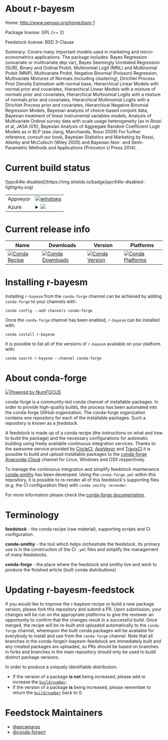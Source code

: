 About r-bayesm
==============

Home: http://www.perossi.org/home/bsm-1

Package license: GPL (>= 2)

Feedstock license: BSD 3-Clause

Summary: Covers many important models used in marketing and micro-econometrics applications.  The package includes: Bayes Regression (univariate or multivariate dep var), Bayes Seemingly Unrelated Regression (SUR), Binary and Ordinal Probit, Multinomial Logit (MNL) and Multinomial Probit (MNP), Multivariate Probit, Negative Binomial (Poisson) Regression, Multivariate Mixtures of Normals (including clustering), Dirichlet Process Prior Density Estimation with normal base, Hierarchical Linear Models with normal prior and covariates, Hierarchical Linear Models with a mixture of normals prior and covariates, Hierarchical Multinomial Logits with a mixture of normals prior and covariates, Hierarchical Multinomial Logits with a Dirichlet Process prior and covariates, Hierarchical Negative Binomial Regression Models, Bayesian analysis of choice-based conjoint data, Bayesian treatment of linear instrumental variables models, Analysis of Multivariate Ordinal survey data with scale usage heterogeneity (as in Rossi et al, JASA (01)), Bayesian Analysis of Aggregate Random Coefficient Logit Models as in BLP (see Jiang, Manchanda, Rossi 2009) For further reference, consult our book, Bayesian Statistics and Marketing by Rossi, Allenby and McCulloch (Wiley 2005) and Bayesian Non- and Semi-Parametric Methods and Applications (Princeton U Press 2014).



Current build status
====================


<table><tr>
    <td>Appveyor</td>
    <td>
      <a href="https://ci.appveyor.com/project/conda-forge/r-bayesm-feedstock/branch/master">
        <img alt="windows" src="https://img.shields.io/appveyor/ci/conda-forge/r-bayesm-feedstock/master.svg?label=Windows">
      </a>
    </td>
  </tr>
    
  <tr>
    <td>Azure</td>
    <td>
      <details>
        <summary>
          <a href="https://dev.azure.com/conda-forge/feedstock-builds/_build/latest?definitionId=989&branchName=master">
            <img src="https://dev.azure.com/conda-forge/feedstock-builds/_apis/build/status/r-bayesm-feedstock?branchName=master">
          </a>
        </summary>
        <table>
          <thead><tr><th>Variant</th><th>Status</th></tr></thead>
          <tbody><tr>
              <td>linux_target_platformlinux-64</td>
              <td>
                <a href="https://dev.azure.com/conda-forge/feedstock-builds/_build/latest?definitionId=989&branchName=master">
                  <img src="https://dev.azure.com/conda-forge/feedstock-builds/_apis/build/status/r-bayesm-feedstock?branchName=master&jobName=linux&configuration=linux_target_platformlinux-64" alt="variant">
                </a>
              </td>
            </tr><tr>
              <td>osx_target_platformosx-64</td>
              <td>
                <a href="https://dev.azure.com/conda-forge/feedstock-builds/_build/latest?definitionId=989&branchName=master">
                  <img src="https://dev.azure.com/conda-forge/feedstock-builds/_apis/build/status/r-bayesm-feedstock?branchName=master&jobName=osx&configuration=osx_target_platformosx-64" alt="variant">
                </a>
              </td>
            </tr><tr>
              <td>win_target_platformwin-64</td>
              <td>
                <a href="https://dev.azure.com/conda-forge/feedstock-builds/_build/latest?definitionId=989&branchName=master">
                  <img src="https://dev.azure.com/conda-forge/feedstock-builds/_apis/build/status/r-bayesm-feedstock?branchName=master&jobName=win&configuration=win_target_platformwin-64" alt="variant">
                </a>
              </td>
            </tr>
          </tbody>
        </table>
      </details>
    </td>
  </tr>
![ppc64le disabled](https://img.shields.io/badge/ppc64le-disabled-lightgrey.svg)
</table>

Current release info
====================

| Name | Downloads | Version | Platforms |
| --- | --- | --- | --- |
| [![Conda Recipe](https://img.shields.io/badge/recipe-r--bayesm-green.svg)](https://anaconda.org/conda-forge/r-bayesm) | [![Conda Downloads](https://img.shields.io/conda/dn/conda-forge/r-bayesm.svg)](https://anaconda.org/conda-forge/r-bayesm) | [![Conda Version](https://img.shields.io/conda/vn/conda-forge/r-bayesm.svg)](https://anaconda.org/conda-forge/r-bayesm) | [![Conda Platforms](https://img.shields.io/conda/pn/conda-forge/r-bayesm.svg)](https://anaconda.org/conda-forge/r-bayesm) |

Installing r-bayesm
===================

Installing `r-bayesm` from the `conda-forge` channel can be achieved by adding `conda-forge` to your channels with:

```
conda config --add channels conda-forge
```

Once the `conda-forge` channel has been enabled, `r-bayesm` can be installed with:

```
conda install r-bayesm
```

It is possible to list all of the versions of `r-bayesm` available on your platform with:

```
conda search r-bayesm --channel conda-forge
```


About conda-forge
=================

[![Powered by NumFOCUS](https://img.shields.io/badge/powered%20by-NumFOCUS-orange.svg?style=flat&colorA=E1523D&colorB=007D8A)](http://numfocus.org)

conda-forge is a community-led conda channel of installable packages.
In order to provide high-quality builds, the process has been automated into the
conda-forge GitHub organization. The conda-forge organization contains one repository
for each of the installable packages. Such a repository is known as a *feedstock*.

A feedstock is made up of a conda recipe (the instructions on what and how to build
the package) and the necessary configurations for automatic building using freely
available continuous integration services. Thanks to the awesome service provided by
[CircleCI](https://circleci.com/), [AppVeyor](https://www.appveyor.com/)
and [TravisCI](https://travis-ci.org/) it is possible to build and upload installable
packages to the [conda-forge](https://anaconda.org/conda-forge)
[Anaconda-Cloud](https://anaconda.org/) channel for Linux, Windows and OSX respectively.

To manage the continuous integration and simplify feedstock maintenance
[conda-smithy](https://github.com/conda-forge/conda-smithy) has been developed.
Using the ``conda-forge.yml`` within this repository, it is possible to re-render all of
this feedstock's supporting files (e.g. the CI configuration files) with ``conda smithy rerender``.

For more information please check the [conda-forge documentation](https://conda-forge.org/docs/).

Terminology
===========

**feedstock** - the conda recipe (raw material), supporting scripts and CI configuration.

**conda-smithy** - the tool which helps orchestrate the feedstock.
                   Its primary use is in the construction of the CI ``.yml`` files
                   and simplify the management of *many* feedstocks.

**conda-forge** - the place where the feedstock and smithy live and work to
                  produce the finished article (built conda distributions)


Updating r-bayesm-feedstock
===========================

If you would like to improve the r-bayesm recipe or build a new
package version, please fork this repository and submit a PR. Upon submission,
your changes will be run on the appropriate platforms to give the reviewer an
opportunity to confirm that the changes result in a successful build. Once
merged, the recipe will be re-built and uploaded automatically to the
`conda-forge` channel, whereupon the built conda packages will be available for
everybody to install and use from the `conda-forge` channel.
Note that all branches in the conda-forge/r-bayesm-feedstock are
immediately built and any created packages are uploaded, so PRs should be based
on branches in forks and branches in the main repository should only be used to
build distinct package versions.

In order to produce a uniquely identifiable distribution:
 * If the version of a package **is not** being increased, please add or increase
   the [``build/number``](https://conda.io/docs/user-guide/tasks/build-packages/define-metadata.html#build-number-and-string).
 * If the version of a package **is** being increased, please remember to return
   the [``build/number``](https://conda.io/docs/user-guide/tasks/build-packages/define-metadata.html#build-number-and-string)
   back to 0.

Feedstock Maintainers
=====================

* [@apcamargo](https://github.com/apcamargo/)
* [@conda-forge/r](https://github.com/conda-forge/r/)

